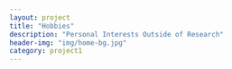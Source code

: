```yaml
---
layout: project
title: "Hobbies"
description: "Personal Interests Outside of Research"
header-img: "img/home-bg.jpg"
category: project1
---
```

